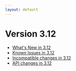 ```yaml
---
layout: default
---
```

Version 3.12
============

- [What's New in 3.12](release-notes-new-features312.html)
- [Known Issues in 3.12](release-notes-known-issues312.html)
- [Incompatible changes in 3.12](release-notes-upgrading-changes312.html)
- [API changes in 3.12](release-notes-api-changes312.html)

